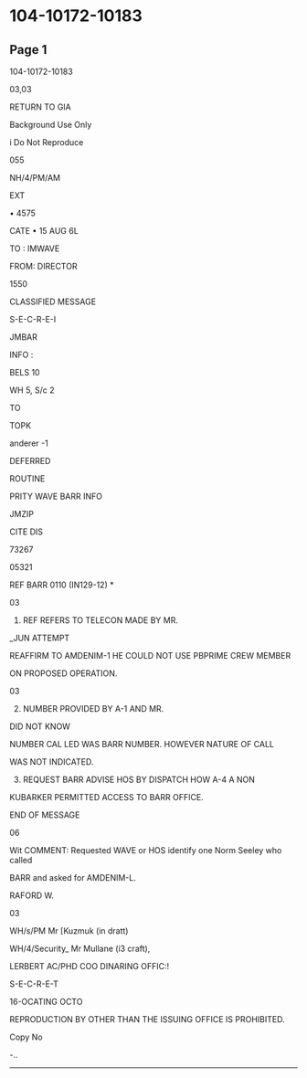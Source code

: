 # 104-10172-10183

## Page 1

104-10172-10183

03,03

RETURN TO GIA

Background Use Only

i Do Not Reproduce

055

NH/4/PM/AM

EXT

• 4575

CATE • 15 AUG 6L

TO : IMWAVE

FROM: DIRECTOR

1550

CLASSIFIED MESSAGE

S-E-C-R-E-I

JMBAR

INFO :

BELS 10

WH 5, S/c 2

TO

TOPK

anderer -1

DEFERRED

ROUTINE

PRITY WAVE BARR INFO

JMZIP

CITE DIS

73267

05321

REF BARR 0110 (IN129-12) *

03

1. REF REFERS TO TELECON MADE BY MR.

_JUN ATTEMPT

REAFFIRM TO AMDENIM-1 HE COULD NOT USE PBPRIME CREW MEMBER

ON PROPOSED OPERATION.

03

2. NUMBER PROVIDED BY A-1 AND MR.

DID NOT KNOW

NUMBER CAL LED WAS BARR NUMBER. HOWEVER NATURE OF CALL

WAS NOT INDICATED.

3. REQUEST BARR ADVISE HOS BY DISPATCH HOW A-4 A NON

KUBARKER PERMITTED ACCESS TO BARR OFFICE.

END OF MESSAGE

06

Wit COMMENT: Requested WAVE or HOS identify one Norm Seeley who called

BARR and asked for AMDENIM-L.

RAFORD W.

03

WH/s/PM Mr [Kuzmuk (in dratt)

WH/4/Security_ Mr Mullane (i3 craft),

LERBERT AC/PHD COO DINARING OFFIC:!

S-E-C-R-E-T

16-OCATING OCTO

REPRODUCTION BY OTHER THAN THE ISSUING OFFICE IS PROHIBITED.

Copy No

-..

---

